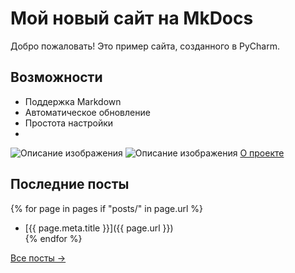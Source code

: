 # Мой новый сайт на MkDocs  

Добро пожаловать! Это пример сайта, созданного в PyCharm.  

## Возможности  
- Поддержка Markdown  
- Автоматическое обновление  
- Простота настройки  
- 
![Описание изображения](/img/uploads/img1.jpg)
<img src="/img/uploads/img1.jpg" alt="Описание изображения" class="my-image">
[О проекте](about.md)  

## Последние посты

{% for page in pages if "posts/" in page.url %}
- [{{ page.meta.title }}]({{ page.url }})  
{% endfor %}

[Все посты →](blog/)

<div id="latest-posts"></div>
<script src="js/load-posts.js"></script>